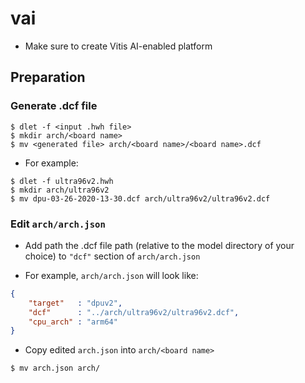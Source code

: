 # vai

- Make sure to create Vitis AI-enabled platform

## Preparation

### Generate .dcf file

```
$ dlet -f <input .hwh file>
$ mkdir arch/<board name>
$ mv <generated file> arch/<board name>/<board name>.dcf
```

- For example:

```
$ dlet -f ultra96v2.hwh
$ mkdir arch/ultra96v2
$ mv dpu-03-26-2020-13-30.dcf arch/ultra96v2/ultra96v2.dcf
```

### Edit ``arch/arch.json``

- Add path the .dcf file path (relative to the model directory of your choice) to ``"dcf"`` section of ``arch/arch.json``

- For example, ``arch/arch.json`` will look like:

```json
{
    "target"   : "dpuv2",
    "dcf"      : "../arch/ultra96v2/ultra96v2.dcf",
    "cpu_arch" : "arm64"
}
```

- Copy edited ``arch.json`` into ``arch/<board name>``

```
$ mv arch.json arch/
```
